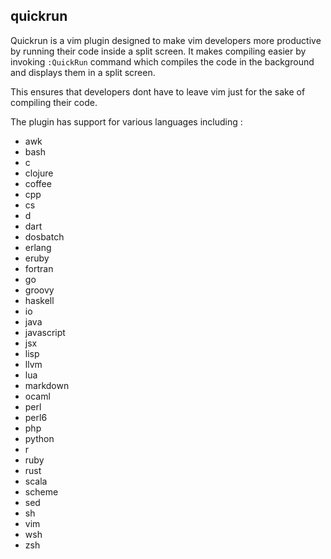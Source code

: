 ## quickrun
Quickrun is a vim plugin designed to make vim developers more productive by running their code inside a split screen. 
It makes compiling easier by invoking ```:QuickRun``` command which compiles the code in the background and displays them in a split screen. 

This ensures that developers dont have to leave vim just for the sake of compiling their code. 

The plugin has support for various languages including :
- awk 
- bash 
- c 
- clojure 
- coffee 
- cpp 
- cs 
- d 
- dart 
- dosbatch 
- erlang 
- eruby 
- fortran 
- go 
- groovy 
- haskell 
- io 
- java 
- javascript 
- jsx 
- lisp 
- llvm 
- lua 
- markdown 
- ocaml 
- perl 
- perl6 
- php 
- python 
- r 
- ruby 
- rust 
- scala 
- scheme 
- sed 
- sh 
- vim 
- wsh 
- zsh 


